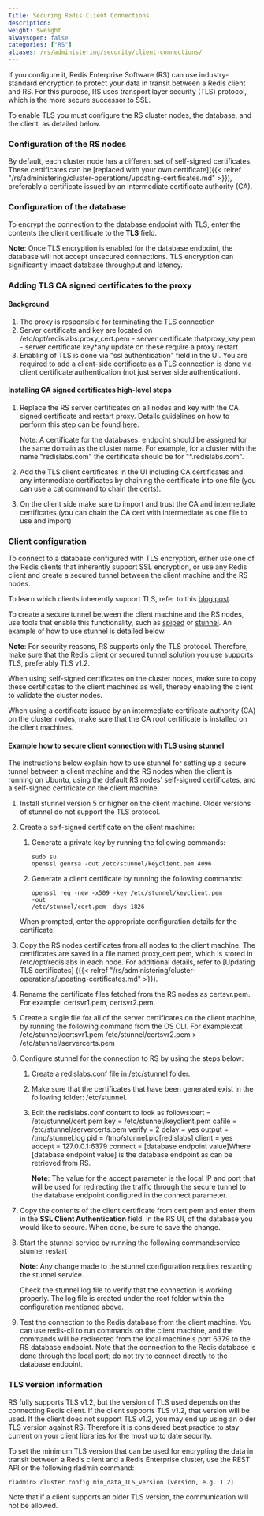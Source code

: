 ```yaml
---
Title: Securing Redis Client Connections
description:
weight: $weight
alwaysopen: false
categories: ["RS"]
aliases: /rs/administering/security/client-connections/
---
```

If you configure it, Redis Enterprise Software (RS) can
use industry-standard encryption to protect your data in transit between
a Redis client and RS. For this purpose, RS uses transport layer
security (TLS) protocol, which is the more secure successor to SSL.

To enable TLS you must configure the RS cluster nodes, the database,
and the client, as detailed below.

### Configuration of the RS nodes

By default, each cluster node has a different set of self-signed
certificates. These certificates can be [replaced with your own
certificate]({{< relref "/rs/administering/cluster-operations/updating-certificates.md" >}}),
preferably a certificate issued by an intermediate certificate authority (CA).

### Configuration of the database

To encrypt the connection to the database endpoint with TLS, enter the
contents the client certificate to the **TLS** field.

**Note**: Once TLS encryption is enabled for the database endpoint,
the database will not accept unsecured connections. TLS encryption can
significantly impact database throughput and latency.

### Adding TLS CA signed certificates to the proxy

#### Background

1. The proxy is responsible for terminating the TLS connection
1. Server certificate and key are located on
    /etc/opt/redislabs:proxy_cert.pem - server certificate
    thatproxy_key.pem - server certificate key\*any update on these
    require a proxy restart
1. Enabling of TLS is done via "ssl authentication" field in the
    UI. You are required to add a client-side certificate as a TLS
    connection is done via client certificate authentication (not just
    server side authentication).

#### Installing CA signed certificates high-level steps

1. Replace the RS server certificates on all nodes and key with the CA
    signed certificate and restart proxy. Details guidelines on how to perform this step can be found [here](https://docs.redislabs.com/latest/rs/administering/cluster-operations/updating-certificates/).

    Note: A certificate for the databases' endpoint should be assigned
    for the same domain as the cluster name. For example, for a cluster
    with the name "redislabs.com" the certificate should be for
    "*.redislabs.com".

1. Add the TLS client certificates in the UI including CA
    certificates and any intermediate certificates by chaining the
    certificate into one file (you can use a cat command to chain the
    certs).

1. On the client side make sure to import and trust the CA and
    intermediate certificates (you can chain the CA cert with
    intermediate as one file to use and import)

### Client configuration

To connect to a database configured with TLS encryption, either use
one of the Redis clients that inherently support SSL encryption, or use
any Redis client and create a secured tunnel between the client machine
and the RS nodes.

To learn which clients inherently support TLS, refer to this [blog
post](https://redislabs.com/blog/secure-redis-ssl-added-to-redsmin-and-clients).

To create a secure tunnel between the client machine and the RS nodes,
use tools that enable this functionality, such as
[spiped](http://www.tarsnap.com/spiped.html) or
[stunnel](https://www.stunnel.org/index.html). An example of how to use
stunnel is detailed below.

**Note**: For security reasons, RS supports only the TLS protocol.
Therefore, make sure that the Redis client or secured tunnel solution you
use supports TLS, preferably TLS v1.2.

When using self-signed certificates on the cluster nodes, make sure to
copy these certificates to the client machines as well, thereby enabling
the client to validate the cluster nodes.

When using a certificate issued by an intermediate certificate authority
(CA) on the cluster nodes, make sure that the CA root certificate is
installed on the client machines.

#### Example how to secure client connection with TLS using stunnel

The instructions below explain how to use stunnel for setting up a
secure tunnel between a client machine and the RS nodes when the client
is running on Ubuntu, using the default RS nodes' self-signed
certificates, and a self-signed certificate on the client machine.

1. Install stunnel version 5 or higher on the client machine. Older
    versions of stunnel do not support the TLS protocol.
1. Create a self-signed certificate on the client machine:

    1. Generate a private key by running the following commands:

        ```src
        sudo su
        openssl genrsa -out /etc/stunnel/keyclient.pem 4096
        ```

    1. Generate a client certificate by running the following commands:

        ```src
        openssl req -new -x509 -key /etc/stunnel/keyclient.pem
        -out
        /etc/stunnel/cert.pem -days 1826
        ```

    When prompted, enter the appropriate configuration details for the
    certificate.

1. Copy the RS nodes certificates from all nodes to the client machine.
    The certificates are saved in a file named proxy_cert.pem, which is
    stored in /etc/opt/redislabs in each node. For additional details,
    refer to [Updating TLS certificates]
    ({{< relref "/rs/administering/cluster-operations/updating-certificates.md" >}}).
1. Rename the certificate files fetched from the RS nodes as
    certsvr.pem. For example: certsvr1.pem, certsvr2.pem.
1. Create a single file for all of the server certificates on the
    client machine, by running the following command from the OS CLI.
    For example:cat /etc/stunnel/certsvr1.pem
    /etc/stunnel/certsvr2.pem \> /etc/stunnel/servercerts.pem
1. Configure stunnel for the connection to RS by using the steps below:
    1. Create a redislabs.conf file in /etc/stunnel folder.
    1. Make sure that the certificates that have been generated exist in
        the following folder: /etc/stunnel.
    1. Edit the redislabs.conf content to look as follows:cert =
        /etc/stunnel/cert.pem
        key = /etc/stunnel/keyclient.pem
        cafile = /etc/stunnel/servercerts.pem
        verify = 2
        delay = yes
        output = /tmp/stunnel.log
        pid = /tmp/stunnel.pid\[redislabs\]
        client = yes
        accept = 127.0.0.1:6379
        connect = \[database endpoint value\]Where \[database endpoint
        value\] is the database endpoint as can be retrieved from RS.

        **Note**: The value for the accept parameter is the local IP and
        port that will be used for redirecting the traffic through the
        secure tunnel to the database endpoint configured in the connect
        parameter.

1. Copy the contents of the client certificate from cert.pem and enter
    them in the **SSL Client Authentication** field, in the RS UI, of
    the database you would like to secure. When done, be sure to save
    the change.
1. Start the stunnel service by running the following command:service
    stunnel restart

    **Note**: Any change made to the stunnel configuration requires
    restarting the stunnel service.

    Check the stunnel log file to verify that the connection is working
    properly. The log file is created under the root folder within the
    configuration mentioned above.

1. Test the connection to the Redis database from the client machine.
    You can use redis-cli to run commands on the client machine, and the
    commands will be redirected from the local machine's port 6379 to
    the RS database endpoint. Note that the connection to the Redis
    database is done through the local port; do not try to connect
    directly to the database endpoint.

### TLS version information

RS fully supports TLS v1.2, but the version of TLS used depends on the
connecting Redis client. If the client supports TLS v1.2, that version
will be used. If the client does not support TLS v1.2, you may end up
using an older TLS version against RS. Therefore it is considered best
practice to stay current on your client libraries for the most up to
date security.

To set the minimum TLS version that can be used for encrypting the data
in transit between a Redis client and a Redis Enterprise cluster, use
the REST API or the following rladmin
command:

```src
rladmin> cluster config min_data_TLS_version [version, e.g. 1.2]
```

Note that if a client supports an older TLS version, the communication
will not be allowed.

